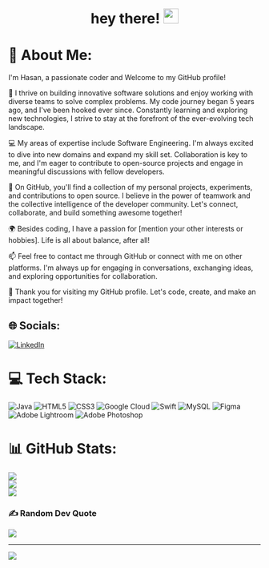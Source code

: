 <div id="header" align="center">
  <h1>
  hey there!
  <img src="https://media.giphy.com/media/hvRJCLFzcasrR4ia7z/giphy.gif" width="30px"/>
</h1>
</div>

# 💫 About Me:
I'm Hasan, a passionate coder and Welcome to my GitHub profile!

🚀 I thrive on building innovative software solutions and enjoy working with diverse teams to solve complex problems. My code journey began 5 years ago, and I've been hooked ever since. Constantly learning and exploring new technologies, I strive to stay at the forefront of the ever-evolving tech landscape.

💻 My areas of expertise include Software Engineering. I'm always excited to dive into new domains and expand my skill set. Collaboration is key to me, and I'm eager to contribute to open-source projects and engage in meaningful discussions with fellow developers.

🔧 On GitHub, you'll find a collection of my personal projects, experiments, and contributions to open source. I believe in the power of teamwork and the collective intelligence of the developer community. Let's connect, collaborate, and build something awesome together!

🌍 Besides coding, I have a passion for [mention your other interests or hobbies]. Life is all about balance, after all!

📫 Feel free to contact me through GitHub or connect with me on other platforms. I'm always up for engaging in conversations, exchanging ideas, and exploring opportunities for collaboration.

🙏 Thank you for visiting my GitHub profile. Let's code, create, and make an impact together!


## 🌐 Socials:
[![LinkedIn](https://img.shields.io/badge/LinkedIn-%230077B5.svg?logo=linkedin&logoColor=white)](https://linkedin.com/in/Hasannarmah) 

# 💻 Tech Stack:
![Java](https://img.shields.io/badge/java-%23ED8B00.svg?style=flat&logo=java&logoColor=white) ![HTML5](https://img.shields.io/badge/html5-%23E34F26.svg?style=flat&logo=html5&logoColor=white) ![CSS3](https://img.shields.io/badge/css3-%231572B6.svg?style=flat&logo=css3&logoColor=white) ![Google Cloud](https://img.shields.io/badge/Google%20Cloud-%234285F4.svg?style=flat&logo=google-cloud&logoColor=white) ![Swift](https://img.shields.io/badge/swift-F54A2A?style=flat&logo=swift&logoColor=white) ![MySQL](https://img.shields.io/badge/mysql-%2300f.svg?style=flat&logo=mysql&logoColor=white) 	![Figma](https://img.shields.io/badge/figma-%23F24E1E.svg?style=flat&logo=figma&logoColor=white) ![Adobe Lightroom](https://img.shields.io/badge/Adobe%20Lightroom-31A8FF.svg?style=flat&logo=Adobe%20Lightroom&logoColor=white) ![Adobe Photoshop](https://img.shields.io/badge/adobephotoshop-%2331A8FF.svg?style=flat&logo=adobephotoshop&logoColor=white)
# 📊 GitHub Stats:
![](https://github-readme-stats.vercel.app/api?username=hasannarmah&theme=dark&hide_border=true&include_all_commits=true&count_private=true)<br/>
![](https://github-readme-streak-stats.herokuapp.com/?user=hasannarmah&theme=dark&hide_border=true)<br/>
![](https://github-readme-stats.vercel.app/api/top-langs/?username=hasannarmah&theme=dark&hide_border=true&include_all_commits=true&count_private=true&layout=compact)

### ✍️ Random Dev Quote
![](https://quotes-github-readme.vercel.app/api?type=horizontal&theme=dark)

---
[![](https://visitcount.itsvg.in/api?id=hasannarmah&icon=0&color=0)](https://visitcount.itsvg.in)

<!-- Proudly created with GPRM ( https://gprm.itsvg.in ) -->
